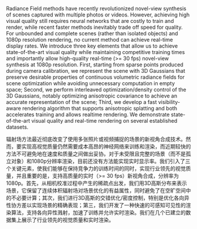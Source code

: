 Radiance Field methods have recently revolutionized novel-view synthesis of scenes captured with multiple photos or videos. However, achieving high visual quality still requires neural networks that are costly to train and render, while recent faster methods inevitably trade off speed for quality. For unbounded and complete scenes (rather than isolated objects) and 1080p resolution rendering, no current method can achieve real-time display rates. We introduce three key elements that allow us to achieve state-of-the-art visual quality while maintaining competitive training times and importantly allow high-quality real-time (>= 30 fps) novel-view synthesis at 1080p resolution. First, starting from sparse points produced during camera calibration, we represent the scene with 3D Gaussians that preserve desirable properties of continuous volumetric radiance fields for scene optimization while avoiding unnecessary computation in empty space; Second, we perform interleaved optimization/density control of the 3D Gaussians, notably optimizing anisotropic covariance to achieve an accurate representation of the scene; Third, we develop a fast visibility-aware rendering algorithm that supports anisotropic splatting and both accelerates training and allows realtime rendering. We demonstrate state-of-the-art visual quality and real-time rendering on several established datasets.

辐射场方法最近彻底改变了使用多张照片或视频捕捉的场景的新视角合成技术。然而，要实现高视觉质量仍然需要成本高昂的神经网络来训练和渲染，而近期较快的方法不可避免地在速度和质量之间做出妥协。对于未受限且完整的场景（而不是孤立对象）和1080p分辨率渲染，目前还没有方法能实现实时显示率。我们引入了三个关键元素，使我们能够在保持竞争力的训练时间的同时，实现行业领先的视觉质量，并且重要的是，支持高质量的实时（>= 30 fps）新视角合成，分辨率为1080p。首先，从相机校准过程中产生的稀疏点出发，我们用3D高斯分布来表示场景，它保留了连续体积辐射场对场景优化的有益属性，同时避免了在空旷空间中的不必要计算；其次，我们进行3D高斯的交错优化/密度控制，特别是优化各向异性协方差以实现场景的精确表现；第三，我们开发了一种快速的可感知可见性的渲染算法，支持各向异性溅射，加速了训练并允许实时渲染。我们在几个已建立的数据集上展示了行业领先的视觉质量和实时渲染。
